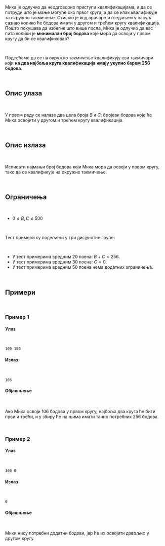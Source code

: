 ﻿Мика је одлучио да неодговорно приступи квалификацијама, и да се
потруди што је мање могуће око првог круга, а да се ипак квалификује
за окружно такмичење. Отишао је код врачаре и гледањем у пасуљ сазнао
колико ће бодова имати у другом и трећем кругу квалификација. Пошто
покушава да избегне што више посла, Мика је одлучио да вас пита колики
је **минималан број бодова** које мора да освоји у првом кругу да би
се квалификовао?

<br>

Подсећамо да се на окружно такмичење квалификују сви такмичари који
**на два најбоља круга квалификација имају укупно барем 256 бодова**.

<br>

## Опис улаза

<br>

У првом реду се налазе два цела броја $B$ и $C$: бројеви бодова које
ће Мика освојити у другом и трећем кругу квалификација.

<br>

## Опис излаза

<br>

Исписати најмањи број бодова који Мика мора да освоји у првом кругу,
тако да се квалификује на окружно такмичење.

<br>

## Ограничења

<br>

* $0 \leq B, C \leq 500$

<br>

Тест примери су подељени у три дисјунктне групе:

<br>

* У тест примерима вредним 20 поена: $B + C < 256$.
* У тест примерима вредним 30 поена: $C = 0$.
* У тест примерима вредним 50 поена нема додатних ограничења.

<br>

## Примери

<br>

### Пример 1

#### Улаз

<br>

~~~
100 150
~~~
#### Излаз

<br>

~~~
106
~~~
#### Објашњење

<br>

Ако Мика освоји 106 бодова у првом кругу, најбоља два круга ће бити први и трећи, и у збиру ће на њима имати тачно потребних 256 бодова.

<br>

### Пример 2

#### Улаз

<br>

~~~
300 0
~~~
#### Излаз

<br>

~~~
0
~~~
#### Објашњење

<br>

Мики нису потребни додатни бодови, јер ће их освојити довољно у другом кругу.
